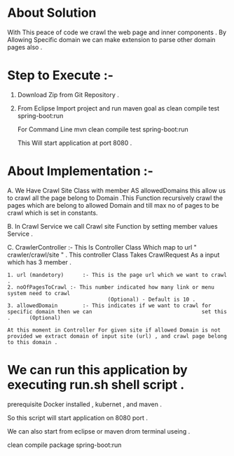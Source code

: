 # About Solution
With This peace of code we crawl the web page and inner components . By Allowing Specific domain we can make extension to parse other domain pages also .

# Step to Execute :- 

1) Download Zip from Git Repository .

2) From Eclipse Import project and run maven goal as
	clean compile test spring-boot:run
	
	For Command Line 
	mvn clean compile test spring-boot:run
	
	This Will start application at port 8080 .
	
	
# About Implementation :-

A. We Have Crawl Site Class with member AS allowedDomains this allow us to crawl all the page belong to Domain .This Function recursively crawl the pages which are belong to allowed Domain and till max no of pages to be crawl which is set in constants.    

B. In Crawl Service we call Crawl site Function by setting member values Service .

C. CrawlerController :- This Is Controller Class Which map to url " crawler/crawl/site " . This controller Class Takes CrawlRequest As a input which has  3 member .

	1. url (mandetory)		:- This is the page url which we want to crawl .
	2. noOfPagesToCrawl	:- This number indicated how many link or menu system need to crawl
									(Optional) - Default is 10 .
	3. allowedDomain		:- This indicates if we want to crawl for specific domain then we can 									set this .		(Optional)
	
	At this moment in Controller For given site if allowed Domain is not provided we extract domain of input site (url) , and crawl page belong to this domain .
	
# We can run this application by executing run.sh shell script .
prerequisite Docker installed  , kubernet , and maven .

So this script will start application on 8080 port .

We can also start from eclipse or maven drom terminal useing .

clean compile package spring-boot:run 